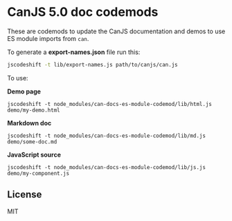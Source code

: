 # CanJS 5.0 doc codemods

These are codemods to update the CanJS documentation and demos to use ES module imports from `can`.

To generate a __export-names.json__ file run this:

```bash
jscodeshift -t lib/export-names.js path/to/canjs/can.js
```

To use:

__Demo page__

```shell
jscodeshift -t node_modules/can-docs-es-module-codemod/lib/html.js demo/my-demo.html
```

__Markdown doc__

```shell
jscodeshift -t node_modules/can-docs-es-module-codemod/lib/md.js demo/some-doc.md
```

__JavaScript source__

```shell
jscodeshift -t node_modules/can-docs-es-module-codemod/lib/js.js demo/my-component.js
```

## License

MIT
